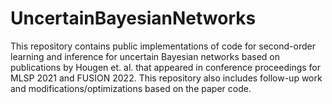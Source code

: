 # UncertainBayesianNetworks
This repository contains public implementations of code for second-order learning and inference for uncertain Bayesian networks based on publications by Hougen et. al. that appeared in conference proceedings for MLSP 2021 and FUSION 2022. This repository also includes follow-up work and modifications/optimizations based on the paper code.
